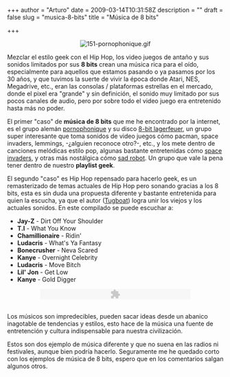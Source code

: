 +++
author = "Arturo"
date = 2009-03-14T10:31:58Z
description = ""
draft = false
slug = "musica-8-bits"
title = "Música de 8 bits"

+++

 <p align="center"><img src="http://geeksan.com/wp-content/uploads/import/151-pornophonique.gif" alt="151-pornophonique.gif" /></p>

<p>Mezclar el estilo geek con el Hip Hop, los video juegos de antaño y sus sonidos limitados por sus <b>8 bits</b> crean una música rica para el oído, especialmente para aquellos que estamos pasando o ya pasamos por los 30 años, y que tuvimos la suerte de vivir la época donde Atari, NES, Megadrive, etc., eran las consolas / plataformas estrellas en el mercado, donde el pixel era "grande" y sin definición, el sonido muy limitado por sus pocos canales de audio, pero por sobre todo el video juego era entretenido hasta más no poder.</p>

<p>El primer "caso" de <strong>música de 8 bits</strong> que me he encontrado por la internet, es el grupo alemán <a href="http://geek.cl/wp-content/uploads/2009/03/www.pornophonique.de">pornophonique</a> y su disco <a href="http://geek.cl/wp-content/uploads/2009/03/7505">8-bit lagerfeuer</a>, un grupo super interesante que toma sonidos de video juegos cómo pacman, space invaders, lemmings, -¿alguien reconoce otro?-, etc., y los mete dentro de canciones melódicas estilo pop, algunas bastante entretenidas cómo <a href="http://geek.cl/wp-content/uploads/2009/03/81743">space invaders</a>, y otras más nostálgica cómo <a href="http://geek.cl/wp-content/uploads/2009/03/81740">sad robot</a>. Un grupo que vale la pena tener dentro de nuestro <b>playlist geek</b>.</p> 

<p>El segundo "caso" es Hip Hop repensado para hacerlo geek, es un remasterizado de temas actuales de Hip Hop pero sonando gracias a los 8 bits, esta es sin duda una propuesta diferente y bastante entretenida para quien la escucha, ya que el autor (<a href="http://geek.cl/wp-content/uploads/2009/03/tugboat">Tugboat</a>) logra unir los viejos y los actuales sonidos. En este compilado se puede escuchar a:</p>

<ul>
<li><strong>Jay-Z</strong> - Dirt Off Your Shoulder</li>
<li><strong>T.I</strong> - What You Know</li>
<li><strong>Chamillionaire</strong> - Ridin'</li>
<li><strong>Ludacris</strong> - What's Ya Fantasy</li>
<li><strong>Bonecrusher</strong> - Neva Scared</li>
<li><strong>Kanye</strong> - Overnight Celebrity</li>
<li><strong>Ludacris</strong> - Move Bitch</li>
<li><strong>Lil' Jon</strong> - Get Low</li>
<li><strong>Kanye</strong> - Gold Digger</li>
</ul>

<div align="center"><embed type="application/x-shockwave-flash" allowfullscreen="true" allowscriptaccess="always" src="http://geek.cl/wp-content/uploads/2009/03/flowplayer.commercial-3.0.5.swf" w3c="true" flashvars="config={&quot;key&quot;:&quot;#$b6eb72a0f2f1e29f3d4&quot;,&quot;playlist&quot;:[{&quot;url&quot;:&quot;http://www.archive.org/download/hip-hop-8-bit/Remix_Medley.mp3&quot;,&quot;autoPlay&quot;:false}],&quot;clip&quot;:{&quot;autoPlay&quot;:false},&quot;canvas&quot;:{&quot;backgroundColor&quot;:&quot;0x000000&quot;,&quot;backgroundGradient&quot;:&quot;none&quot;},&quot;plugins&quot;:{&quot;audio&quot;:{&quot;url&quot;:&quot;http://www.archive.org/flow/flowplayer.audio-3.0.3-dev.swf&quot;},&quot;controls&quot;:{&quot;playlist&quot;:false,&quot;fullscreen&quot;:false,&quot;gloss&quot;:&quot;high&quot;,&quot;backgroundColor&quot;:&quot;0x000000&quot;,&quot;backgroundGradient&quot;:&quot;medium&quot;,&quot;sliderColor&quot;:&quot;0x777777&quot;,&quot;progressColor&quot;:&quot;0x777777&quot;,&quot;timeColor&quot;:&quot;0xeeeeee&quot;,&quot;durationColor&quot;:&quot;0x01DAFF&quot;,&quot;buttonColor&quot;:&quot;0x333333&quot;,&quot;buttonOverColor&quot;:&quot;0x505050&quot;}},&quot;contextMenu&quot;:[{&quot;Item hip-hop-8-bit at archive.org&quot;:&quot;function()&quot;},&quot;-&quot;,&quot;Flowplayer 3.0.5&quot;]}" height="24" width="350"> </div><br />

<p>Los músicos son impredecibles, pueden sacar ideas desde un abanico inagotable de tendencias y estilos, esto hace de la música una fuente de entretención y cultura indispensable para nuestra civilización.</p>

<p>Estos son dos ejemplo de música diferente y que no suena en las radios ni festivales, aunque bien podría hacerlo. Seguramente me he quedado corto con los ejemplos de música de 8 bits, espero que en los comentarios salgan algunos otros.</p>